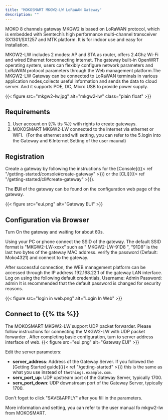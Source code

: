 ```yaml
---
title: "MOKOSMART MKGW2-LW LoRaWAN Gateway"
description: ""
---
```


MOKO 8 channels gateway MKGW2 is based on LoRaWAN protocol, which is embedded with Semtech’s high performance multi-channel transceiver SX1301/SX1257 and MTK platform. It is for
indoor use and easy for installation. 

MKGW2-LW includes 2 modes: AP and STA as router, offers 2.4Ghz Wi-Fi and wired Ethernet forconnecting internet. The gateway built-in OpenWRT operating system, users can flexibly configure
network parameters and LoRaWAN protocol parameters through the Web management platform.The MKGW2-LW Gateway can be connected to LoRaWAN terminals in various application nodes,collects useful information and sends the data to cloud server. And it supports POE, DC, Micro USB to provide power supply.

{{< figure src="mkgw2-lw.jpg" alt="mkgw2-lw" class="plain float" >}}


## Requirements

1. User account on {{% tts %}} with rights to create gateways.
2. MOKOSMART MKGW2-LW connected to the internet via ethernet or WIFI.（For the ethernet and wifi setting, you can refer to the  5.login into the Gateway and 6.Internet Setting of the user maunal)

## Registration

Create a gateway by following the instructions for the [Console]({{< ref "/getting-started/console#create-gateway" >}}) or the [CLI]({{< ref "/getting-started/cli#create-gateway" >}}).

The **EUI** of the gateway can be found on the configuration web page of the gateway. 

{{< figure src="eui.png" alt="Gateway EUI" >}}

## Configuration via Browser
Turn On the gateway and waiting for about 60s.

Using your PC or phone connect the SSID of the gateway. The default SSID format is "MKGW2-LW-xxxx” such as " MKGW2-LW-91D8 ", “91D8” is the last two bytes of the gateway MAC address. verify the password (Default: Moko4321) and connect to the gateway.

After successful connection, the WEB management platform can be accessed through the IP address 192.168.22.1 of the gateway LAN interface.
Log on using the following default credentials, Username: Admin Password: admin
It is recommended that the default password is changed for security reasons.

{{< figure src="login in web.png" alt="Login In Web" >}}


## Connect to {{% tts %}}

The MOKOSMART MKGW2-LW  support  UDP packet forwarder. 
Please follow instructions for connecting the MKGW2-LW with UDP packet forwarder .
After completing basic configuration, turn to server address interface of web.
{{< figure src="eui.png" alt="Gateway EUI" >}}

Edit the server parameters:

- **server_address**: Address of the Gateway Server. If you followed the [Getting Started guide]({{< ref "/getting-started" >}}) this is the same as what you use instead of `thethings.example.com`.
- **serv_port_up**: UDP upstream port of the Gateway Server, typically 1700.
- **serv_port_down**: UDP downstream port of the Gateway Server, typically 1700.

Don't foget to click "SAVE&APPLY" after you  fill in the parameters.

More information and setting, you can refer to the user manual fo mkgw2-lw from MOKOSMART.

